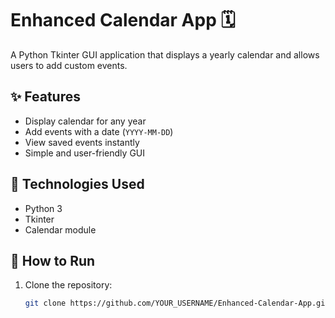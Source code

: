 # Enhanced Calendar App 🗓️

A Python Tkinter GUI application that displays a yearly calendar and allows users to add custom events.

## ✨ Features
- Display calendar for any year
- Add events with a date (`YYYY-MM-DD`)
- View saved events instantly
- Simple and user-friendly GUI

## 🚀 Technologies Used
- Python 3
- Tkinter
- Calendar module

## 📂 How to Run
1. Clone the repository:
   ```bash
   git clone https://github.com/YOUR_USERNAME/Enhanced-Calendar-App.git

